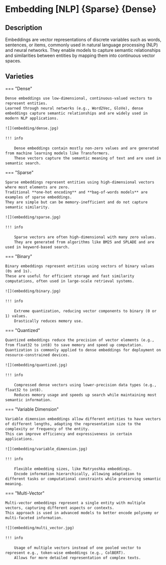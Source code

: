 # Embedding [NLP] {Sparse} {Dense}

## Description

Embeddings are vector representations of discrete variables such as words, sentences, or items, commonly used in natural language processing (NLP) and neural networks.
They enable models to capture semantic relationships and similarities between entities by mapping them into continuous vector spaces.

## Varieties

=== "Dense"

    Dense embeddings use low-dimensional, continuous-valued vectors to represent entities.
    Learned through neural networks (e.g., Word2Vec, GloVe), dense embeddings capture semantic relationships and are widely used in modern NLP applications.

    ![](embedding/dense.jpg)

    !!! info

        Dense embeddings contain mostly non-zero values and are generated from machine learning models like Transformers.
        These vectors capture the semantic meaning of text and are used in semantic search.

=== "Sparse"

    Sparse embeddings represent entities using high-dimensional vectors where most elements are zero.
    Traditional **one-hot encoding** and **bag-of-words models** are examples of sparse embeddings.
    They are simple but can be memory-inefficient and do not capture semantic similarity.

    ![](embedding/sparse.jpg)

    !!! info

        Sparse vectors are often high-dimensional with many zero values.
        They are generated from algorithms like BM25 and SPLADE and are used in keyword-based search.

=== "Binary"

    Binary embeddings represent entities using vectors of binary values (0s and 1s).
    These are useful for efficient storage and fast similarity computations, often used in large-scale retrieval systems.

    ![](embedding/binary.jpg)

    !!! info

        Extreme quantization, reducing vector components to binary (0 or 1) values.
        Drastically reduces memory use.

=== "Quantized"

    Quantized embeddings reduce the precision of vector elements (e.g., from float32 to int8) to save memory and speed up computation.
    Quantization is commonly applied to dense embeddings for deployment on resource-constrained devices.

    ![](embedding/quantized.jpg)

    !!! info

        Compressed dense vectors using lower-precision data types (e.g., float32 to int8).
        Reduces memory usage and speeds up search while maintaining most semantic information.

=== "Variable Dimension"

    Variable dimension embeddings allow different entities to have vectors of different lengths, adapting the representation size to the complexity or frequency of the entity.
    This can improve efficiency and expressiveness in certain applications.

    ![](embedding/variable_dimension.jpg)

    !!! info

        Flexible embedding sizes, like Matryoshka embeddings.
        Encode information hierarchically, allowing adaptation to different tasks or computational constraints while preserving semantic meaning.

=== "Multi-Vector"

    Multi-vector embeddings represent a single entity with multiple vectors, capturing different aspects or contexts.
    This approach is used in advanced models to better encode polysemy or multi-faceted information.

    ![](embedding/multi_vector.jpg)

    !!! info

        Usage of multiple vectors instead of one pooled vector to represent e.g., token-wise embeddings (e.g., ColBERT).
        Allows for more detailed representation of complex texts.
